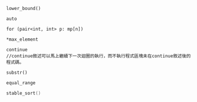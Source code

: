 ```lower_bound()```

```auto```

```for (pair<int, int> p: mp[n])```

```*max_element```

```
continue 
//continue敘述可以馬上繼續下一次迴圈的執行，而不執行程式區塊未在continue敘述後的程式碼。
```

```
substr()
```

```
equal_range
```

```cpp
stable_sort()
```
